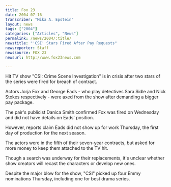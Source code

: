 ```yaml
---
title: Fox 23
date: 2004-07-16
transcriber: "Mika A. Epstein"
layout: news
tags: ["2004"]
categories: ["Articles", "News"]
permalink: /news/2004/:title/
newstitle: "'CSI' Stars Fired After Pay Requests"
newsreporter: Staff
newssource: FOX 23
newsurl: http://www.fox23news.com

---
```


Hit TV show "CSI: Crime Scene Investigation" is in crisis after two stars of the series were fired for breach of contract.

Actors Jorja Fox and George Eads - who play detectives Sara Sidle and Nick Stokes respectively - were axed from the show after demanding a bigger pay package.

The pair's publicist Danica Smith confirmed Fox was fired on Wednesday and did not have details on Eads' position.

However, reports claim Eads did not show up for work Thursday, the first day of production for the next season.

The actors were in the fifth of their seven-year contracts, but asked for more money to keep them attached to the TV hit.

Though a search was underway for their replacements, it's unclear whether show creators will recast the characters or develop new ones.

Despite the major blow for the show, "CSI" picked up four Emmy nominations Thursday, including one for best drama series.
